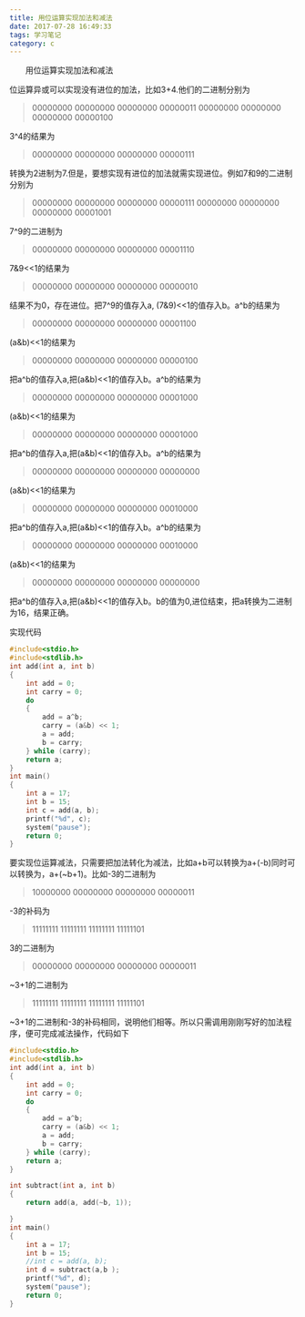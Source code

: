 ```yaml
---
title: 用位运算实现加法和减法
date: 2017-07-28 16:49:33
tags: 学习笔记
category: c
---
```

&emsp;&emsp;用位运算实现加法和减法
<!--more-->
位运算异或可以实现没有进位的加法，比如3+4.他们的二进制分别为
>00000000 00000000 00000000 00000011
>00000000 00000000 00000000 00000100

3^4的结果为
> 00000000 00000000 00000000 00000111

转换为2进制为7.但是，要想实现有进位的加法就需实现进位。例如7和9的二进制分别为
>00000000 00000000 00000000 00000111
>00000000 00000000 00000000 00001001

7^9的二进制为
> 00000000 00000000 00000000 00001110

7&9<<1的结果为
> 00000000 00000000 00000000 00000010

结果不为0，存在进位。把7^9的值存入a, (7&9)<<1的值存入b。a^b的结果为
> 00000000 00000000 00000000 00001100

(a&b)<<1的结果为
> 00000000 00000000 00000000 00000100

把a^b的值存入a,把(a&b)<<1的值存入b。a^b的结果为
>00000000 00000000 00000000 00001000 

(a&b)<<1的结果为
>00000000 00000000 00000000 00001000

把a^b的值存入a,把(a&b)<<1的值存入b。a^b的结果为
>00000000 00000000 00000000 00000000

(a&b)<<1的结果为
>00000000 00000000 00000000 00010000

把a^b的值存入a,把(a&b)<<1的值存入b。a^b的结果为
>00000000 00000000 00000000 00010000

(a&b)<<1的结果为
>00000000 00000000 00000000 00000000

把a^b的值存入a,把(a&b)<<1的值存入b。b的值为0,进位结束，把a转换为二进制为16，结果正确。

实现代码
```c 
#include<stdio.h>
#include<stdlib.h>
int add(int a, int b)
{
	int add = 0;
	int carry = 0;
	do
	{
		add = a^b;
		carry = (a&b) << 1;
		a = add;
		b = carry;
	} while (carry);
	return a;
}
int main()
{
	int a = 17;
	int b = 15;
	int c = add(a, b);
	printf("%d", c);
	system("pause");
	return 0;
}
```
要实现位运算减法，只需要把加法转化为减法，比如a+b可以转换为a+(-b)同时可以转换为，a+(~b+1)。比如-3的二进制为
> 10000000 00000000 00000000 00000011

-3的补码为
> 11111111 11111111 11111111 11111101
 
3的二进制为
> 00000000 00000000 00000000 00000011

~3+1的二进制为
> 11111111 11111111 11111111 11111101

~3+1的二进制和-3的补码相同，说明他们相等。所以只需调用刚刚写好的加法程序，便可完成减法操作，代码如下
```c 
#include<stdio.h>
#include<stdlib.h>
int add(int a, int b)
{
	int add = 0;
	int carry = 0;
	do
	{
		add = a^b;
		carry = (a&b) << 1;
		a = add;
		b = carry;
	} while (carry);
	return a;
}

int subtract(int a, int b)
{
	return add(a, add(~b, 1));

}
int main()
{
	int a = 17;
	int b = 15;
	//int c = add(a, b);
	int d = subtract(a,b );
	printf("%d", d);
	system("pause");
	return 0;
}
```


